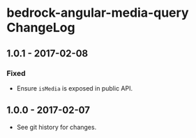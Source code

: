 # bedrock-angular-media-query ChangeLog

## 1.0.1 - 2017-02-08

### Fixed
- Ensure `isMedia` is exposed in public API.

## 1.0.0 - 2017-02-07

- See git history for changes.
